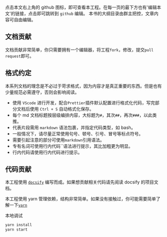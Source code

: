 <!-- {docsify-ignore-all} -->

点击本文右上角的 github 图标，即可查看本工程。在每一页的最下方也有'编辑本文'的链接，点击即可跳转到 `github` 编辑。
本书的大纲目录由群主把控，文章内容可自由编辑。

## 文档贡献 <!-- {docsify-ignore} -->

文档贡献非常简单，你只需要拥有一个编辑器，将工程`fork`，修改，提交`pull request`即可。

## 格式约定 <!-- {docsify-ignore} -->

本系列文档的理念是不必过于苛求格式，因为内容才是真正重要的东西。但是也有少量规范必需遵守，否则会影响阅读。

- 使用 `VScode` 进行开发，配合`Prettier`插件默认配置进行格式化代码，写完部分文档后使用 `Ctrl + S` 自动格式化保存。
- 每个 md 文档标题按层级编排内容，大标题为`#`，其次`##`，再次`###`，以此类推。
- 代表片段需用 `markdown` 语法包裹，并指定代码类型，如 bash。
- 一般情况下，请尽量正常使用句号、顿号、引号、冒号等标点符号。
- 需要引起注意的部分可使用`markdown`引用语法。
- 专有名词可使用行内代码``语法进行提示，其比加粗更为明显。
- 行内代码请使用行内代码进行提示。

## 代码贡献 <!-- {docsify-ignore} -->

本工程使用 [`docsify`](https://docsify.js.org/#/) 编写而成。如果想贡献相关代码请先阅读 docsify 的项目文档。

本工程使用 yarn 管理依赖，结构非常简单。如果没有接触过，你可能需要简单了解一下[`yarn`](https://classic.yarnpkg.com/en/)

本地调试

```bash
yarn install
yarn start
```
